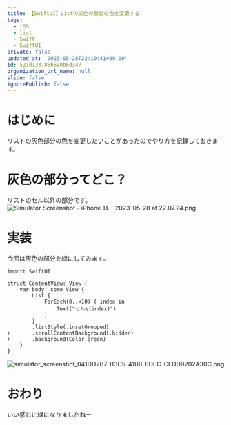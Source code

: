 ```yaml
---
title: 【SwiftUI】Listの灰色の部分の色を変更する
tags:
  - iOS
  - list
  - Swift
  - SwiftUI
private: false
updated_at: '2023-05-28T22:10:41+09:00'
id: 521d133785b59bb6d347
organization_url_name: null
slide: false
ignorePublish: false
---
```

# はじめに
リストの灰色部分の色を変更したいことがあったのでやり方を記録しておきます。

# 灰色の部分ってどこ？
リストのセル以外の部分です。
![Simulator Screenshot - iPhone 14 - 2023-05-28 at 22.07.24.png](https://qiita-image-store.s3.ap-northeast-1.amazonaws.com/0/1745371/7bc78532-f310-4d47-4a02-210fa5ba6e31.png)

# 実装
今回は灰色の部分を緑にしてみます。
```diff_swift
import SwiftUI

struct ContentView: View {
    var body: some View {
        List {
            ForEach(0..<10) { index in
                Text("セル\(index)")
            }
        }
        .listStyle(.insetGrouped)
+       .scrollContentBackground(.hidden)
+       .background(Color.green)
    }
}
```

![simulator_screenshot_041DD2B7-B3C5-41B8-8DEC-CEDD9202A30C.png](https://qiita-image-store.s3.ap-northeast-1.amazonaws.com/0/1745371/b6497a3a-04c4-3b7c-058d-3cdf9a14f904.png)

# おわり
いい感じに緑になりましたねー
